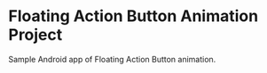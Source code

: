# Floating Action Button Animation Project

Sample Android app of Floating Action Button animation. 


